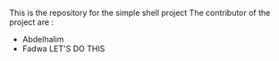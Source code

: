 This is the repository for the simple shell project
The contributor of the project are :
- Abdelhalim
- Fadwa
LET'S DO THIS
